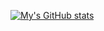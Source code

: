 [![My's GitHub stats](https://github-readme-stats.vercel.app/api?username=ccccccmd)](https://github.com/ccccccmd)
